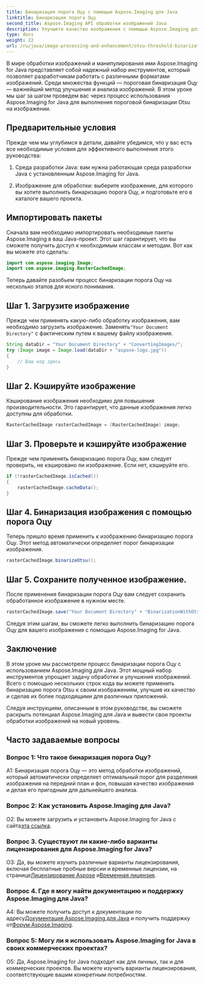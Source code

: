 ```yaml
---
title: Бинаризация порога Оцу с помощью Aspose.Imaging для Java
linktitle: Бинаризация порога Оцу
second_title: Aspose.Imaging API обработки изображений Java
description: Улучшите качество изображения с помощью Aspose.Imaging для бинаризации порога Otsu в Java. Следуйте нашему пошаговому руководству, чтобы добиться совершенства в обработке изображений.
type: docs
weight: 22
url: /ru/java/image-processing-and-enhancement/otsu-threshold-binarization/
---
```

В мире обработки изображений и манипулирования ими Aspose.Imaging for Java представляет собой надежный набор инструментов, который позволяет разработчикам работать с различными форматами изображений. Среди множества функций — пороговая бинаризация Оцу — важнейший метод улучшения и анализа изображений. В этом уроке мы шаг за шагом проведем вас через процесс использования Aspose.Imaging for Java для выполнения пороговой бинаризации Otsu на изображении.

## Предварительные условия

Прежде чем мы углубимся в детали, давайте убедимся, что у вас есть все необходимые условия для эффективного выполнения этого руководства:

1. Среда разработки Java: вам нужна работающая среда разработки Java с установленным Aspose.Imaging for Java.

2. Изображение для обработки: выберите изображение, для которого вы хотите выполнить бинаризацию порога Оцу, и подготовьте его в каталоге вашего проекта.

## Импортировать пакеты

Сначала вам необходимо импортировать необходимые пакеты Aspose.Imaging в ваш Java-проект. Этот шаг гарантирует, что вы сможете получить доступ к необходимым классам и методам. Вот как вы можете это сделать:

```java
import com.aspose.imaging.Image;
import com.aspose.imaging.RasterCachedImage;
```

Теперь давайте разобьем процесс бинаризации порога Оцу на несколько этапов для ясного понимания.

## Шаг 1. Загрузите изображение


 Прежде чем применять какую-либо обработку изображения, вам необходимо загрузить изображение. Заменять`"Your Document Directory"` с фактическим путем к вашему файлу изображения. 

```java
String dataDir = "Your Document Directory" + "ConvertingImages/";
try (Image image = Image.load(dataDir + "aspose-logo.jpg"))
{
    // Ваш код здесь
}
```

## Шаг 2. Кэшируйте изображение

Кэширование изображения необходимо для повышения производительности. Это гарантирует, что данные изображения легко доступны для обработки.

```java
RasterCachedImage rasterCachedImage = (RasterCachedImage) image;
```

## Шаг 3. Проверьте и кэшируйте изображение

Прежде чем применять бинаризацию порога Оцу, вам следует проверить, не кэшировано ли изображение. Если нет, кэшируйте его.

```java
if (!rasterCachedImage.isCached())
{
    rasterCachedImage.cacheData();
}
```

## Шаг 4. Бинаризация изображения с помощью порога Оцу

Теперь пришло время применить к изображению бинаризацию порога Оцу. Этот метод автоматически определяет порог бинаризации изображения.

```java
rasterCachedImage.binarizeOtsu();
```

## Шаг 5. Сохраните полученное изображение.

После применения бинаризации порога Оцу вам следует сохранить обработанное изображение в нужном месте.

```java
rasterCachedImage.save("Your Document Directory" + "BinarizationWithOtsuThreshold_out.jpg");
```

Следуя этим шагам, вы сможете легко выполнить бинаризацию порога Оцу для вашего изображения с помощью Aspose.Imaging for Java.

## Заключение

В этом уроке мы рассмотрели процесс бинаризации порога Оцу с использованием Aspose.Imaging для Java. Этот мощный набор инструментов упрощает задачу обработки и улучшения изображений. Всего с помощью нескольких строк кода вы можете применить бинаризацию порога Otsu к своим изображениям, улучшив их качество и сделав их более подходящими для различных приложений.

Следуя инструкциям, описанным в этом руководстве, вы сможете раскрыть потенциал Aspose.Imaging для Java и вывести свои проекты обработки изображений на новый уровень.

## Часто задаваемые вопросы

### Вопрос 1: Что такое бинаризация порога Оцу?

A1: Бинаризация порога Оцу — это метод обработки изображений, который автоматически определяет оптимальный порог для разделения изображения на передний план и фон, повышая качество изображения и делая его пригодным для дальнейшего анализа.

### Вопрос 2: Как установить Aspose.Imaging для Java?

 О2: Вы можете загрузить и установить Aspose.Imaging for Java с сайта[эта ссылка](https://releases.aspose.com/imaging/java/).

### Вопрос 3. Существуют ли какие-либо варианты лицензирования для Aspose.Imaging for Java?

 О3: Да, вы можете изучить различные варианты лицензирования, включая бесплатные пробные версии и временные лицензии, на странице[Лицензирование Aspose](https://purchase.aspose.com/buy) и[Временная лицензия](https://purchase.aspose.com/temporary-license/).

### Вопрос 4. Где я могу найти документацию и поддержку Aspose.Imaging для Java?

 A4: Вы можете получить доступ к документации по адресу[Документация Aspose.Imaging для Java](https://reference.aspose.com/imaging/java/) и получить поддержку от[Форум Aspose.Imaging](https://forum.aspose.com/).

### Вопрос 5: Могу ли я использовать Aspose.Imaging for Java в своих коммерческих проектах?

О5: Да, Aspose.Imaging for Java подходит как для личных, так и для коммерческих проектов. Вы можете изучить варианты лицензирования, соответствующие вашим конкретным потребностям.